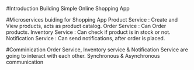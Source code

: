 #Introduction
Building Simple Online Shopping App

#Microservices buiding for Shopping App
Product Service : Create and View products, acts as product catalog.
Order Service : Can Order products.
Inventory Service : Can check if product is in stock or not.
Notification Service : Can send notifications, after order is placed.

#Comminication
Order Service, Inventory service & Notification Service are going to interact with each other.
Synchronous & Asynchronous communication
